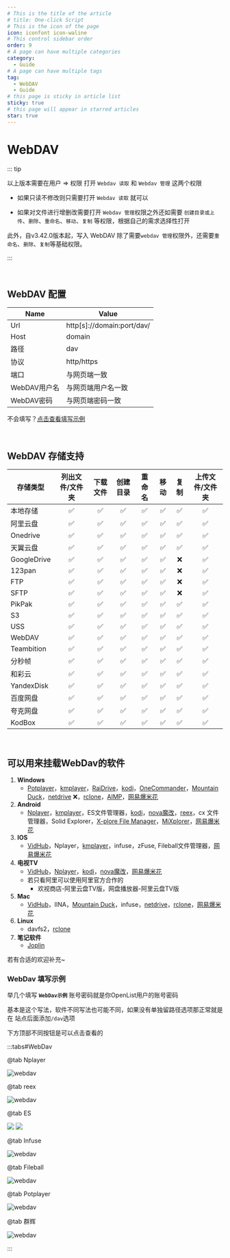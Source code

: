 ```yaml
---
# This is the title of the article
# title: One-click Script
# This is the icon of the page
icon: iconfont icon-waline
# This control sidebar order
order: 9
# A page can have multiple categories
category:
  - Guide
# A page can have multiple tags
tag:
  - WebDAV
  - Guide
# this page is sticky in article list
sticky: true
# this page will appear in starred articles
star: true
---
```


# WebDAV

::: tip

<Badge text="≥ v3.42.0" type="info"/> 以上版本需要在用户 => 权限 打开 `Webdav 读取` 和 `Webdav 管理` 这两个权限

- 如果只读不修改则只需要打开 `Webdav 读取` 就可以


- 如果对文件进行增删改需要打开 `Webdav 管理`权限之外还如需要 `创建目录或上传`、`删除`、`重命名`、`移动`、`复制` 等权限，根据自己的需求选择性打开

此外，自v3.42.0版本起，写入 WebDAV 除了需要`webdav 管理`权限外，还需要`重命名`、`删除`、`复制`等基础权限。

:::

<br/>



## **WebDAV 配置**

| Name     | Value                       |
| -------- | --------------------------- |
| Url      | http[s]\://domain:port/dav/ |
| Host     | domain                      |
| 路径     | dav                         |
| 协议     | http/https                  |
| 端口     | 与网页端一致                 |
| WebDAV用户名 | 与网页端用户名一致          |
| WebDAV密码 | 与网页端密码一致            |

不会填写？[点击查看填写示例](#webdav-填写示例)

<br/>



## **WebDAV 存储支持**

| 存储类型          | 列出文件/文件夹 | 下载文件 | 创建目录 | 重命名 | 移动 | 复制 | 上传文件/文件夹 |
| ---------------- | :--: | :------: | :---: | :----: | :--: | :--: | :----: |
| 本地存储          |  ✅  |    ✅    |  ✅   |   ✅   |  ✅  |  ✅  |   ✅   |
| 阿里云盘          |  ✅  |    ✅    |  ✅   |   ✅   |  ✅  |  ✅  |   ✅   |
| Onedrive         |  ✅  |    ✅    |  ✅   |   ✅   |  ✅  |  ✅  |   ✅   |
| 天翼云盘          |  ✅  |    ✅    |  ✅   |   ✅   |  ✅  |  ✅  |   ✅   |
| GoogleDrive      |  ✅  |    ✅    |  ✅   |   ✅   |  ✅  |  ❌  |   ✅   |
| 123pan           |  ✅  |    ✅    |  ✅   |   ✅   |  ✅  |  ❌  |   ✅   |
| FTP              |  ✅  |    ✅    |  ✅   |   ✅   |  ✅  |  ❌  |   ✅   |
| SFTP             |  ✅  |    ✅    |  ✅   |   ✅   |  ✅  |  ❌  |   ✅   |
| PikPak           |  ✅  |    ✅    |  ✅   |   ✅   |  ✅  |  ✅  |   ✅   |
| S3               |  ✅  |    ✅    |  ✅   |   ✅   |  ✅  |  ✅  |   ✅   |
| USS              |  ✅  |    ✅    |  ✅   |   ✅   |  ✅  |  ✅  |   ✅   |
| WebDAV           |  ✅  |    ✅    |  ✅   |   ✅   |  ✅  |  ✅  |   ✅   |
| Teambition       |  ✅  |    ✅    |  ✅   |   ✅   |  ✅  |  ✅  |   ✅   |
| 分秒帧           |  ✅  |    ✅    |  ✅   |   ✅   |  ✅  |  ✅  |   ✅   |
| 和彩云           |  ✅  |    ✅    |  ✅   |   ✅   |  ✅  |  ✅  |   ✅   |
| YandexDisk       |  ✅  |    ✅    |  ✅   |   ✅   |  ✅  |  ✅  |   ✅   |
| 百度网盘          |  ✅  |    ✅    |  ✅   |   ✅   |  ✅  |  ✅  |   ✅   |
| 夸克网盘          |  ✅  |    ✅    |  ✅   |   ✅   |  ✅  |  ✅  |   ✅   |
| KodBox           |  ✅  |    ✅    |  ✅   |   ✅   |  ✅  |  ✅  |   ✅   |

<br/>



## **可以用来挂载WebDav的软件**

1. **Windows**
   - [Potplayer](https://potplayer.daum.net/)，[kmplayer](https://www.kmplayer.com/home)，[RaiDrive](https://www.raidrive.com/)，[kodi](https://kodi.tv/download)，[OneCommander](https://www.onecommander.com/)，[Mountain Duck](https://mountainduck.io/)，[netdrive](https://www.netdrive.net/) :x:，[rclone](https://rclone.org/)，[AIMP](https://www.aimp.ru/)，[网易爆米花](https://bmh.163.com/)
2. **Android**
   - [Nplayer](https://www.alipan.com/s/cf3p39UXkxa)，[kmplayer](https://www.kmplayer.com/home)，ES文件管理器，[kodi](https://kodi.tv/download)，[nova魔改](https://www.alipan.com/s/cf3p39UXkxa/folder/63e8dcc229204583fff34f8cbd53dfcd6a86f526)，[reex](https://www.alipan.com/s/cf3p39UXkxa/folder/63e8e0027b7473f82cc64bbb9be0a34794c32c07)，cx 文件管理器，Solid Explorer，[X-plore File Manager](https://www.lonelycatgames.com/apps/xplore)，[MiXplorer](https://mixplorer.com/)，[网易爆米花](https://bmh.163.com/)
3. **IOS**
   - [VidHub](https://zh.okaapps.com/product/1659622164)，Nplayer，[kmplayer](https://www.kmplayer.com/home)，infuse，zFuse, Fileball文件管理器，[网易爆米花](https://bmh.163.com/)
4. **电视TV**
   - [VidHub](https://zh.okaapps.com/product/1659622164)，[Nplayer](https://www.alipan.com/s/cf3p39UXkxa)，[kodi](https://kodi.tv/download)，[nova魔改](https://www.alipan.com/s/cf3p39UXkxa/folder/63e8dcc229204583fff34f8cbd53dfcd6a86f526)，[网易爆米花](https://bmh.163.com/)
   - 若只看阿里可以使用阿里官方合作的
     - 欢视商店-阿里云盘TV版，网盘播放器-阿里云盘TV版
5. **Mac**
   - [VidHub](https://zh.okaapps.com/product/1659622164)，IINA，[Mountain Duck](https://mountainduck.io/)，infuse，[netdrive](https://www.netdrive.net/)，[rclone](https://rclone.org/)，[网易爆米花](https://bmh.163.com/)
6. **Linux**
   - davfs2，[rclone](https://rclone.org/)
7. **笔记软件**
   - [Joplin ](https://joplinapp.org/)

若有合适的欢迎补充~



### **WebDav 填写示例**

举几个填写 **`WebDav示例`** 账号密码就是你OpenList用户的账号密码

基本是这个写法，软件不同写法也可能不同，如果没有单独留路径选项那正常就是在 站点后面添加`/dav`选项

下方顶部不同按钮是可以点击查看的

:::tabs#WebDav

@tab Nplayer

![webdav](/img/guide/webdav/nplayer.png)

@tab reex

![webdav](/img/guide/webdav/reex.png)

@tab ES

<div class="image-preview">  
    <img src="/img/guide/webdav/es-ios.png" />  
    <img src="/img/guide/webdav/es-android.png" />
</div>

@tab Infuse

![webdav](/img/guide/webdav/infuse.png)

@tab Fileball

![webdav](/img/guide/webdav/fileball.png)

@tab Potplayer

![webdav](/img/guide/webdav/potplayer.png)

@tab 群辉

![webdav](/img/guide/webdav/nas.png)

:::
